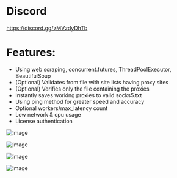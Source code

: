 # Discord
https://discord.gg/zMVzdyDhTb

# Features:
+ Using web scraping, concurrent.futures, ThreadPoolExecutor, BeautifulSoup
+ (Optional) Validates from file with site lists having proxy sites
+ (Optional) Verifies only the file containing the proxies
+ Instantly saves working proxies to valid socks5.txt
+ Using ping method for greater speed and accuracy
+ Optional workers/max_latency count
+ Low network & cpu usage
+ License authentication

![image](https://github.com/rxyzqc/SOCKS5-Proxy-Gen/assets/120246386/4747380b-93eb-4a26-bcf8-e0916472b1e2)

![image](https://github.com/rxyzqc/SOCKS5-Proxy-Gen/assets/120246386/9097b4ee-bc04-4cc0-931c-94e66b72df80)

![image](https://github.com/rxyzqc/SOCKS5-Proxy-Gen/assets/120246386/092552e3-c176-4cf1-b177-cb93adc92af9)

![image](https://github.com/rxyzqc/SOCKS5-Proxy-Gen/assets/120246386/d95a119c-6a7d-4118-b528-f7febed2fb6f)
